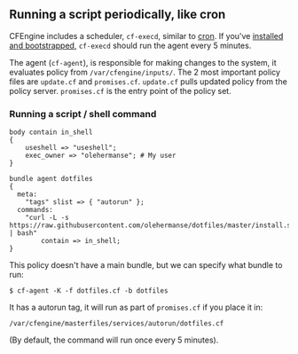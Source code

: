 ## Running a script periodically, like cron

CFEngine includes a scheduler, `cf-execd`, similar to [cron](https://en.wikipedia.org/wiki/Cron).
If you've [installed and bootstrapped](/01_hello_world.html), `cf-execd` should run the agent every 5 minutes.

The agent (`cf-agent`), is responsible for making changes to the system, it evaluates policy from `/var/cfengine/inputs/`.
The 2 most important policy files are `update.cf` and `promises.cf`.
`update.cf` pulls updated policy from the policy server.
`promises.cf` is the entry point of the policy set.

### Running a script / shell command

```
body contain in_shell
{
    useshell => "useshell";
    exec_owner => "olehermanse"; # My user
}

bundle agent dotfiles
{
  meta:
    "tags" slist => { "autorun" };
  commands:
    "curl -L -s https://raw.githubusercontent.com/olehermanse/dotfiles/master/install.sh | bash"
        contain => in_shell;
}
```

This policy doesn't have a main bundle, but we can specify what bundle to run:

```
$ cf-agent -K -f dotfiles.cf -b dotfiles
```

It has a autorun tag, it will run as part of `promises.cf` if you place it in:

`/var/cfengine/masterfiles/services/autorun/dotfiles.cf`

(By default, the command will run once every 5 minutes).
